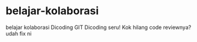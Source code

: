 # belajar-kolaborasi
belajar kolaborasi Dicoding GIT
Dicoding seru!
Kok hilang code reviewnya?
udah fix ni
